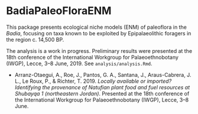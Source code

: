 # BadiaPaleoFloraENM

This package presents ecological niche models (ENM) of paleoflora in the *Badia*, focusing on taxa known to be exploited by Epipalaeolithic foragers in the region c. 14,500 BP.

The analysis is a work in progress.
Preliminary results were presented at the 18th conference of the International Workgroup for Palaeoethnobotany (IWGP), Lecce, 3–8 June, 2019.
See `analysis/analysis.Rmd`.

* Arranz-Otaegui, A., Roe, J., Pantos, G. A., Santana, J., Araus-Cabrera, J. L., Le Roux, P., & Richter, T. 2019. *Locally available or imported? Identifying the provenance of Natufian plant food and fuel resources at Shubayqa 1 (northeastern Jordan)*. Presented at the 18th conference of the International Workgroup for Palaeoethnobotany (IWGP), Lecce, 3–8 June.
